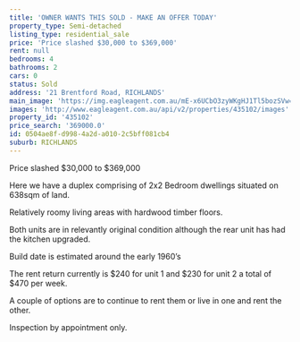 ```yaml
---
title: 'OWNER WANTS THIS SOLD - MAKE AN OFFER TODAY'
property_type: Semi-detached
listing_type: residential_sale
price: 'Price slashed $30,000 to $369,000'
rent: null
bedrooms: 4
bathrooms: 2
cars: 0
status: Sold
address: '21 Brentford Road, RICHLANDS'
main_image: 'https://img.eagleagent.com.au/mE-x6UCbO3zyWKgHJ1Tl5bozSVw=/1280x854/smart/https://s3-us-west-2.amazonaws.com/eagleagent-orig/images/6820520/111217371-image-M.jpg'
images: 'http://www.eagleagent.com.au/api/v2/properties/435102/images'
property_id: '435102'
price_search: '369000.0'
id: 0504ae8f-d998-4a2d-a010-2c5bff081cb4
suburb: RICHLANDS
---
```

Price slashed $30,000 to $369,000

Here we have a duplex comprising of 2x2 Bedroom dwellings situated on 638sqm of land.

Relatively roomy living areas with hardwood timber floors.

Both units are in relevantly original condition although the rear unit has had the kitchen upgraded.

Build date is estimated around the early 1960’s

The rent return currently is $240 for unit 1 and $230 for unit 2 a total of $470 per week.

A couple of options are to continue to rent them or live in one and rent the other.

Inspection by appointment only.